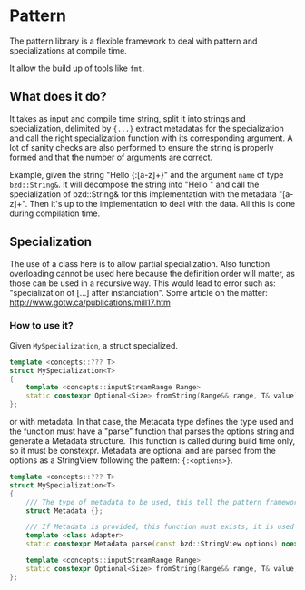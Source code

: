 # Pattern

The pattern library is a flexible framework to deal with pattern and specializations at compile time.

It allow the build up of tools like `fmt`.

## What does it do?

It takes as input and compile time string, split it into strings and specialization, delimited by `{...}`
extract metadatas for the specialization and call the right specialization function with its corresponding
argument.
A lot of sanity checks are also performed to ensure the string is properly formed and that the number
of arguments are correct.

Example, given the string "Hello {:[a-z]+}" and the argument `name` of type `bzd::String&`.
It will decompose the string into "Hello " and call the specialization of bzd::String& for this implementation
with the metadata "[a-z]+".
Then it's up to the implementation to deal with the data. All this is done during compilation time.

## Specialization

The use of a class here is to allow partial specialization.
Also function overloading cannot be used here because the definition order will matter,
as those can be used in a recursive way. This would lead to error such as:
"specialization of [...] after instanciation".
Some article on the matter: http://www.gotw.ca/publications/mill17.htm

### How to use it?

Given `MySpecialization`, a struct specialized.

```c++
template <concepts::??? T>
struct MySpecialization<T>
{
    template <concepts::inputStreamRange Range>
    static constexpr Optional<Size> fromString(Range&& range, T& value) noexcept { ... }
};
```

or with metadata. In that case, the Metadata type defines the type used and the function must have a "parse" function
that parses the options string and generate a Metadata structure. This function is called during build time only, so
it must be constexpr. Metadata are optional and are parsed from the options as a StringView following the pattern: `{:<options>}`.

```c++
template <concepts::??? T>
struct MySpecialization<T>
{
    /// The type of metadata to be used, this tell the pattern framework that this specialization is using custom metadata.
    struct Metadata {};

    /// If Metadata is provided, this function must exists, it is used to convert at compile time the optiosn into metadata.
    template <class Adapter>
    static constexpr Metadata parse(const bzd::StringView options) noexcept { ... }

    template <concepts::inputStreamRange Range>
    static constexpr Optional<Size> fromString(Range&& range, T& value, const Metadata metadata = Metadata{}) noexcept { ... }
};
```
